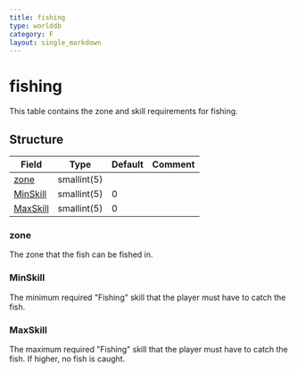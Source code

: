 ```yaml
---
title: fishing
type: worlddb
category: F
layout: single_markdown
---
```


# fishing
This table contains the zone and skill requirements for fishing.

## Structure

Field                                                                   | Type        | Default | Comment
----------------------------------------------------------------------- | ----------- | ------- | -------
[zone](#zone)         | smallint(5) |         |        
[MinSkill](#MinSkill) | smallint(5) | 0       |        
[MaxSkill](#MaxSkill) | smallint(5) | 0       |        

### zone

The zone that the fish can be fished in.

### MinSkill

The minimum required "Fishing" skill that the player must have to catch the fish.

### MaxSkill

The maximum required "Fishing" skill that the player must have to catch the fish. If higher, no fish is caught.